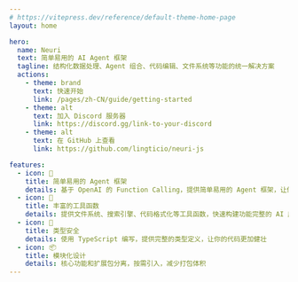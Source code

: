 ```yaml
---
# https://vitepress.dev/reference/default-theme-home-page
layout: home

hero:
  name: Neuri
  text: 简单易用的 AI Agent 框架
  tagline: 结构化数据处理、Agent 组合、代码编辑、文件系统等功能的统一解决方案
  actions:
    - theme: brand
      text: 快速开始
      link: /pages/zh-CN/guide/getting-started
    - theme: alt
      text: 加入 Discord 服务器
      link: https://discord.gg/link-to-your-discord
    - theme: alt
      text: 在 GitHub 上查看
      link: https://github.com/lingticio/neuri-js

features:
  - icon: 🤖
    title: 简单易用的 Agent 框架
    details: 基于 OpenAI 的 Function Calling，提供简单易用的 Agent 框架，让你专注于业务逻辑
  - icon: 🔧
    title: 丰富的工具函数
    details: 提供文件系统、搜索引擎、代码格式化等工具函数，快速构建功能完整的 AI 应用
  - icon: 🎯
    title: 类型安全
    details: 使用 TypeScript 编写，提供完整的类型定义，让你的代码更加健壮
  - icon: 📦
    title: 模块化设计
    details: 核心功能和扩展包分离，按需引入，减少打包体积
---
```

